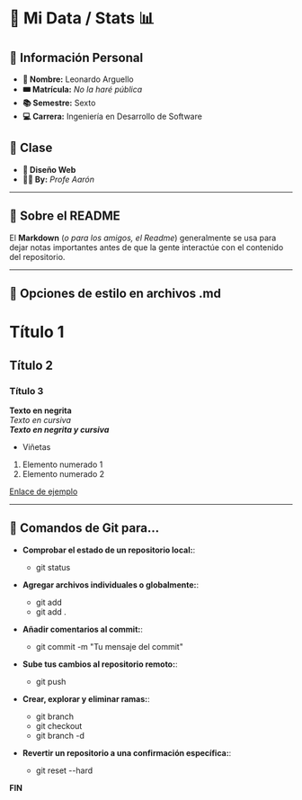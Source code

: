 # 🌟 Mi Data / Stats 📊

## 📌 Información Personal
- **👤 Nombre:** Leonardo Arguello  
- **🎟️ Matrícula:** *No la haré pública*  
- **📚 Semestre:** Sexto  
- **💻 Carrera:** Ingeniería en Desarrollo de Software  

## 📖 Clase  
- **🎨 Diseño Web**  
- **👨‍🏫 By:** *Profe Aarón*  

---

## 📜 Sobre el README  
El **Markdown** (*o para los amigos, el Readme*) generalmente se usa para dejar notas importantes antes de que la gente interactúe con el contenido del repositorio.  

---
## 📄 Opciones de estilo en archivos .md
# Título 1  
## Título 2  
### Título 3  

**Texto en negrita**  
*Texto en cursiva*  
***Texto en negrita y cursiva*** 

- Viñetas
1. Elemento numerado 1  
2. Elemento numerado 2  

[Enlace de ejemplo](https://google.com)  

---

## 📂 Comandos de Git para...
- **Comprobar el estado de un repositorio local:**: 
    - git status
    
- **Agregar archivos individuales o globalmente:**: 
    - git add <nombre-del-archivo>
    - git add .

- **Añadir comentarios al commit:**: 
    - git commit -m "Tu mensaje del commit"

- **Sube tus cambios al repositorio remoto:**: 
    - git push

- **Crear, explorar y eliminar ramas:**: 
    - git branch <nombre-de-la-rama>
    - git checkout <nombre-de-la-rama>
    - git branch -d <nombre-de-la-rama>

- **Revertir un repositorio a una confirmación específica:**: 
    - git reset --hard <hash-del-commit>

**FIN**

